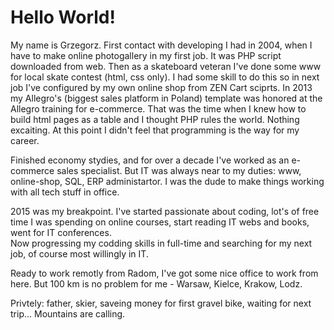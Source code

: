 # Hello World!  
My name is Grzegorz. First contact with developing I had in 2004, when I have to make online photogallery in my first job. It was PHP script downloaded from web. Then as a skateboard veteran I've done some www for local skate contest (html, css only). I had some skill to do this so in next job I've configured by my own online shop from ZEN Cart sciprts. In 2013 my Allegro's (biggest sales platform in Poland) template was honored at the Allegro training for e-commerce. That was the time when I knew how to build html pages as a table and I thought PHP rules the world. Nothing excaiting. At this point I didn't feel that programming is the way for my career.

Finished economy stydies, and for over a decade I've worked as an e-commerce sales specialist. But IT was always near to my duties: www, online-shop, SQL, ERP administartor. I was the dude to make things working with all tech stuff in office.

2015 was my breakpoint. I've started passionate about coding, lot's of free time I was spending on online courses, start reading IT webs and books, went for IT conferences.  
Now progressing my codding skills in full-time and searching for my next job, of course most willingly in IT.

Ready to work remotly from Radom, I've got some nice office to work from here. But 100 km is no problem for me - Warsaw, Kielce, Krakow, Lodz.

Privtely: father, skier, saveing money for first gravel bike, waiting for next trip... Mountains are calling.  
